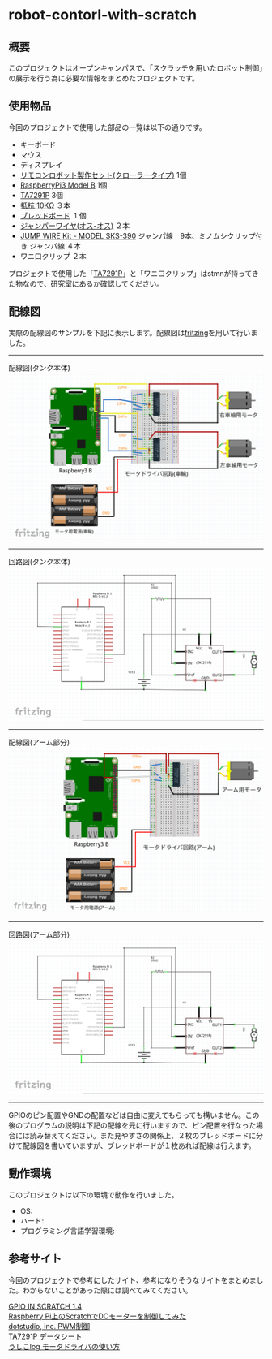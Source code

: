 # robot-contorl-with-scratch
## 概要
このプロジェクトはオープンキャンパスで、「スクラッチを用いたロボット制御」の展示を行う為に必要な情報をまとめたプロジェクトです。

## 使用物品
今回のプロジェクトで使用した部品の一覧は以下の通りです。
- キーボード
- マウス
- ディスプレイ
- [リモコンロボット製作セット(クローラータイプ)](http://www.tamiya.com/japan/products/70170/index.html) 1個
- [RaspberryPi3 Model B](http://akizukidenshi.com/catalog/g/gM-10414/) 1個
- [TA7291P](http://akizukidenshi.com/catalog/g/gI-02001/) 3個
- [抵抗 10KΩ](http://akizukidenshi.com/catalog/g/gR-25103/) ３本
- [ブレッドボード](http://akizukidenshi.com/catalog/g/gP-05294/) １個
- [ジャンパーワイヤ(オス-オス)](http://akizukidenshi.com/catalog/g/gC-05371/) ２本
- [JUMP WIRE Kit - MODEL SKS-390](https://www.amazon.co.jp/%E3%82%B5%E3%83%B3%E3%83%8F%E3%83%A4%E3%83%88-SKS-390-%E3%82%B8%E3%83%A3%E3%83%B3%E3%83%97%E3%83%AF%E3%82%A4%E3%83%A4%E3%82%AD%E3%83%83%E3%83%88/dp/B00J2QOV58) ジャンパ線　9本、ミノムシクリップ付き ジャンパ線 ４本
- ワニ口クリップ ２本


プロジェクトで使用した「[TA7291P](http://akizukidenshi.com/catalog/g/gI-02001/)」と「ワニ口クリップ」はstmnが持ってきた物なので、研究室にあるか確認してください。

## 配線図
実際の配線図のサンプルを下記に表示します。配線図は[fritzing](http://fritzing.org/home/)を用いて行いました。
***
配線図(タンク本体)
![配線図(タンク本体)](https://github.com/kut-tktlab/robot-contorl-with-scratch/blob/master/images/oc_tank_body_img.png)

***
回路図(タンク本体)
![回路図(タンク本体)](https://github.com/kut-tktlab/robot-contorl-with-scratch/blob/master/images/oc_tank_arm_kairo.png)

---
配線図(アーム部分)
![配線図(アーム部分)](https://github.com/kut-tktlab/robot-contorl-with-scratch/blob/master/images/oc_tank_arm_img.png)

---
回路図(アーム部分)
![回路図(アーム部分)](https://github.com/kut-tktlab/robot-contorl-with-scratch/blob/master/images/oc_tank_arm_kairo.png)

---
GPIOのピン配置やGNDの配置などは自由に変えてもらっても構いません。この後のプログラムの説明は下記の配線を元に行いますので、ピン配置を行なった場合には読み替えてください。また見やすさの関係上、２枚のブレッドボードに分けて配線図を書いていますが、ブレッドボードが１枚あれば配線は行えます。

## 動作環境
このプロジェクトは以下の環境で動作を行いました。
- OS:
- ハード:
- プログラミング言語学習環境:

## 参考サイト
今回のプロジェクトで参考にしたサイト、参考になりそうなサイトをまとめました。わからないことがあった際には調べてみてください。
<!--
コメント内に書いてあるのはいらないかも
[NOOBS 1.9.2でインストールしたRaspbian (jessie) 上のScratchで日本語入力を可能にしてみた](https://neuralassembly.blogspot.com/2016/06/noobs-192raspbian-jessie-scratch.html)
 -->  
[GPIO IN SCRATCH 1.4](https://www.raspberrypi.org/documentation/usage/gpio/scratch1/README.md)  
[Raspberry Pi上のScratchでDCモーターを制御してみた](https://neuralassembly.blogspot.com/2016/06/raspberry-piscratchdc.html)  
[dotstudio, inc. PWM制御](https://dotstud.io/docs/pulse-width-modulation/)  
[TA7291P データシート](http://akizukidenshi.com/download/ta7291p.pdf)  
[うしこlog モータドライバの使い方](http://usicolog.nomaki.jp/engineering/avr_lineTracer/motorDriver.html)
